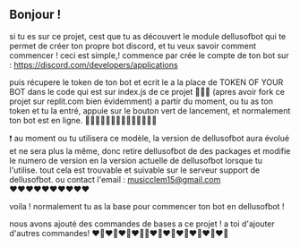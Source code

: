 Bonjour !
------
si tu es sur ce projet,
cest que tu as découvert le module dellusofbot qui te permet de créer ton propre bot discord,
et tu veux savoir comment commencer !
ceci est simple,!
commence par crée le compte de ton bot sur :
https://discord.com/developers/applications

puis récupere le token de ton bot et ecrit le a la place de TOKEN OF YOUR BOT dans le code qui est sur index.js de ce projet 💙💗💗
(apres avoir fork ce projet sur replit.com bien évidemment)
a partir du moment,
ou tu as ton token et tu la entré,
appuie sur le bouton vert de lancement,
et normalement ton bot est en ligne.
💚💚💚💚💚💚💚💚💚💚💚💚💚💚

❗ au moment ou tu utilisera ce modèle,
la version de dellusofbot aura évolué et ne sera plus la même,
donc retire dellusofbot de des packages et modifie le numero de version en la version actuelle de dellusofbot lorsque tu l'utilise.
tout cela est trouvable et suivable sur le serveur support de dellusofbot.
ou contact l'email : musicclem15@gmail.com
♥️♥️♥️♥️♥️♥️♥️♥️♥️♥️

voila ! normalement tu as la base pour commencer ton bot en dellusofbot !

nous avons ajouté des commandes de bases a ce projet ! a toi d'ajouter d'autres commandes!
♥️💓♥️💓♥️💓♥️💓💓♥️💓♥️💓♥️💓♥️💓♥️💓♥️💓
